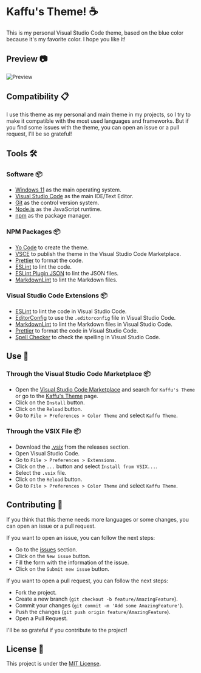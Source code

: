 # Kaffu's Theme! ☕

This is my personal Visual Studio Code theme, based on the blue color because it's my favorite color. I hope you like it!

## Preview 📷

![Preview](https://storage.googleapis.com/kaffu-theme/Images/KaffuVSCodeThemePreview.png)

## Compatibility 📋

I use this theme as my personal and main theme in my projects, so I try to make it compatible with the most used
languages and frameworks. But if you find some issues with the theme, you can open an issue or a pull request,
I'll be so grateful!

## Tools 🛠️

### Software 📦

- [Windows 11](https://www.microsoft.com/en-us/windows/windows-11) as the main operating system.
- [Visual Studio Code](https://code.visualstudio.com/) as the main IDE/Text Editor.
- [Git](https://git-scm.com) as the control version system.
- [Node.js](https://nodejs.org/en/) as the JavaScript runtime.
- [npm](https://www.npmjs.com/) as the package manager.

### NPM Packages 📦

- [Yo Code](https://npmjs.com/package/generator-code) to create the
    theme.
- [VSCE](https://www.npmjs.com/package/@vscode/vsce) to publish the theme in the Visual Studio Code Marketplace.
- [Prettier](https://www.npmjs.com/package/prettier) to format the code.
- [ESLint](https://www.npmjs.com/package/eslint) to lint the code.
- [ESLint Plugin JSON](https://www.npmjs.com/package/eslint-plugin-json) to lint the JSON files.
- [MarkdownLint](https://www.npmjs.com/package/markdownlint) to lint the Markdown files.

### Visual Studio Code Extensions 📦

- [ESLint](https://marketplace.visualstudio.com/items?itemName=dbaeumer.vscode-eslint) to lint the code in Visual
    Studio Code.
- [EditorConfig](https://marketplace.visualstudio.com/items?itemName=EditorConfig.EditorConfig) to use the
    `.editorconfig` file in Visual Studio Code.
- [MarkdownLint](https://marketplace.visualstudio.com/items?itemName=DavidAnson.vscode-markdownlint) to lint the
    Markdown files in Visual Studio Code.
- [Prettier](https://marketplace.visualstudio.com/items?itemName=esbenp.prettier-vscode) to format the code in Visual
    Studio Code.
- [Spell Checker](https://marketplace.visualstudio.com/items?itemName=streetsidesoftware.code-spell-checker) to check
    the spelling in Visual Studio Code.

## Use 🚀

### Through the Visual Studio Code Marketplace 📦

- Open the [Visual Studio Code Marketplace](https://marketplace.visualstudio.com/vscode) and search for `Kaffu's Theme`
    or go to the [Kaffu's Theme](https://marketplace.visualstudio.com/items?itemName=Kaffu093.KaffuVSCodeTheme)
    page.
- Click on the `Install` button.
- Click on the `Reload` button.
- Go to `File > Preferences > Color Theme` and select `Kaffu Theme`.

### Through the VSIX File 📦

- Download the [.vsix](https://github.com/Kaffu093/KaffuVSCodeTheme/releases) from the releases section.
- Open Visual Studio Code.
- Go to `File > Preferences > Extensions`.
- Click on the `...` button and select `Install from VSIX...`.
- Select the `.vsix` file.
- Click on the `Reload` button.
- Go to `File > Preferences > Color Theme` and select `Kaffu Theme`.

## Contributing 🤝

If you think that this theme needs more languages or some changes, you can open an issue or a pull request.

If you want to open an issue, you can follow the next steps:

- Go to the [issues](https://github.com/Kaffu093/KaffuVSCodeTheme/issues) section.
- Click on the `New issue` button.
- Fill the form with the information of the issue.
- Click on the `Submit new issue` button.

If you want to open a pull request, you can follow the next steps:

- Fork the project.
- Create a new branch (`git checkout -b feature/AmazingFeature`).
- Commit your changes (`git commit -m 'Add some AmazingFeature'`).
- Push the changes (`git push origin feature/AmazingFeature`).
- Open a Pull Request.

I'll be so grateful if you contribute to the project!

## License 📄

This project is under the [MIT License](License.md).
